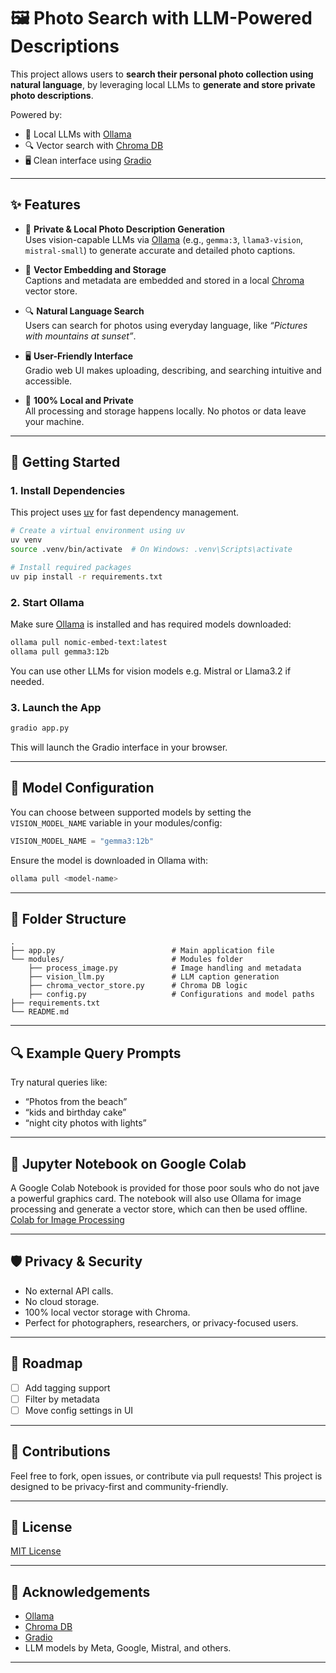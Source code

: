 
# 🖼️ Photo Search with LLM-Powered Descriptions

This project allows users to **search their personal photo collection using natural language**, by leveraging local LLMs to **generate and store private photo descriptions**.

Powered by:
- 🧠 Local LLMs with [Ollama](https://ollama.com/)
- 🔍 Vector search with [Chroma DB](https://www.trychroma.com/)
- 🖥️ Clean interface using [Gradio](https://gradio.app/)

---

## ✨ Features

- 📸 **Private & Local Photo Description Generation**  
  Uses vision-capable LLMs via [Ollama](https://ollama.com/) (e.g., `gemma:3`, `llama3-vision`, `mistral-small`) to generate accurate and detailed photo captions.

- 🧾 **Vector Embedding and Storage**  
  Captions and metadata are embedded and stored in a local [Chroma](https://www.trychroma.com/) vector store.

- 🔍 **Natural Language Search**  
  Users can search for photos using everyday language, like _“Pictures with mountains at sunset”_.

- 🖥️ **User-Friendly Interface**  
  Gradio web UI makes uploading, describing, and searching intuitive and accessible.

- 🔐 **100% Local and Private**  
  All processing and storage happens locally. No photos or data leave your machine.

---

## 🚀 Getting Started

### 1. Install Dependencies

This project uses [uv](https://github.com/astral-sh/uv) for fast dependency management.

```bash
# Create a virtual environment using uv
uv venv
source .venv/bin/activate  # On Windows: .venv\Scripts\activate

# Install required packages
uv pip install -r requirements.txt
```

### 2. Start Ollama

Make sure [Ollama](https://ollama.com/) is installed and has required models downloaded:

```bash
ollama pull nomic-embed-text:latest
ollama pull gemma3:12b
```
You can use other LLMs for vision models e.g. Mistral or Llama3.2 if needed.

### 3. Launch the App

```bash
gradio app.py
```

This will launch the Gradio interface in your browser.

---

## 🧠 Model Configuration

You can choose between supported models by setting the `VISION_MODEL_NAME` variable in your modules/config:

```python
VISION_MODEL_NAME = "gemma3:12b"
```

Ensure the model is downloaded in Ollama with:

```bash
ollama pull <model-name>
```

---

## 📁 Folder Structure

```text
.
├── app.py                          # Main application file
└── modules/                        # Modules folder
    ├── process_image.py            # Image handling and metadata
    ├── vision_llm.py               # LLM caption generation
    ├── chroma_vector_store.py      # Chroma DB logic
    ├── config.py                   # Configurations and model paths
├── requirements.txt
└── README.md
```

---

## 🔍 Example Query Prompts

Try natural queries like:

* “Photos from the beach”
* “kids and birthday cake”
* “night city photos with lights”

---

## 📒 Jupyter Notebook on Google Colab

A Google Colab Notebook is provided for those poor souls who do not jave a powerful graphics card.
The notebook will also use Ollama for image processing and generate a vector store, which can then be used offline.
[Colab for Image Processing](https://colab.research.google.com/drive/1Ev4veQRl2mSIBC9gkA9LfHkBDIHnxdYY?usp=sharing)

---


## 🛡️ Privacy & Security

* No external API calls.
* No cloud storage.
* 100% local vector storage with Chroma.
* Perfect for photographers, researchers, or privacy-focused users.

---

## 📌 Roadmap

* [ ] Add tagging support
* [ ] Filter by metadata
* [ ] Move config settings in UI

---

## 🤝 Contributions

Feel free to fork, open issues, or contribute via pull requests!
This project is designed to be privacy-first and community-friendly.

---

## 📄 License

[MIT License](LICENSE)

---

## 🙌 Acknowledgements

* [Ollama](https://ollama.com/)
* [Chroma DB](https://www.trychroma.com/)
* [Gradio](https://www.gradio.app/)
* LLM models by Meta, Google, Mistral, and others.

---
